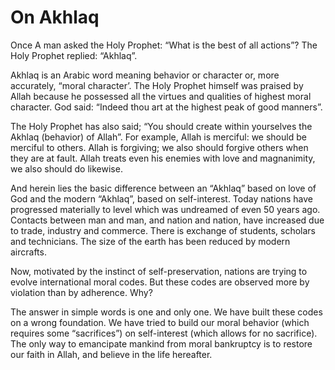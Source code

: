 On Akhlaq
=========

Once A man asked the Holy Prophet: “What is the best of all actions”?
The Holy Prophet replied: “Akhlaq”.

Akhlaq is an Arabic word meaning behavior or character or, more
accurately, “moral character’. The Holy Prophet himself was praised by
Allah because he possessed all the virtues and qualities of highest
moral character. God said: “Indeed thou art at the highest peak of good
manners”.

The Holy Prophet has also said; “You should create within yourselves the
Akhlaq (behavior) of Allah”. For example, Allah is merciful: we should
be merciful to others. Allah is forgiving; we also should forgive others
when they are at fault. Allah treats even his enemies with love and
magnanimity, we also should do likewise.

And herein lies the basic difference between an “Akhlaq” based on love
of God and the modern “Akhlaq”, based on self-interest. Today nations
have progressed materially to level which was undreamed of even 50 years
ago. Contacts between man and man, and nation and nation, have increased
due to trade, industry and commerce. There is exchange of students,
scholars and technicians. The size of the earth has been reduced by
modern aircrafts.

Now, motivated by the instinct of self-preservation, nations are trying
to evolve international moral codes. But these codes are observed more
by violation than by adherence. Why?

The answer in simple words is one and only one. We have built these
codes on a wrong foundation. We have tried to build our moral behavior
(which requires some “sacrifices”) on self-interest (which allows for no
sacrifice). The only way to emancipate mankind from moral bankruptcy is
to restore our faith in Allah, and believe in the life hereafter.



